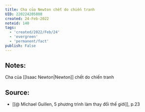 ```yaml
---
title: Cha của Newton chết do chiến tranh
UID: 220224205808
created: 24-Feb-2022
noteid: 140
tags:
  - 'created/2022/Feb/24'
  - 'evergreen'
  - 'permanent/fact'
publish: False
---
```

## Notes:
Cha của [[Isaac Newton|Newton]] chết do chiến tranh

## Source:
- [[@ Michael Guillen, 5 phương trình làm thay đổi thế giới]], p.23




